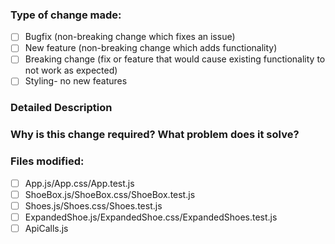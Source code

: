 ### Type of change made:
- [ ] Bugfix (non-breaking change which fixes an issue)
- [ ] New feature (non-breaking change which adds functionality)
- [ ] Breaking change (fix or feature that would cause existing functionality to not work as expected)
- [ ] Styling- no new features
### Detailed Description
### Why is this change required? What problem does it solve?
### Files modified:
- [ ] App.js/App.css/App.test.js
- [ ] ShoeBox.js/ShoeBox.css/ShoeBox.test.js
- [ ] Shoes.js/Shoes.css/Shoes.test.js
- [ ] ExpandedShoe.js/ExpandedShoe.css/ExpandedShoes.test.js
- [ ] ApiCalls.js